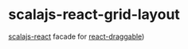 # scalajs-react-grid-layout

[scalajs-react](https://github.com/japgolly/scalajs-react) facade for [react-draggable](https://github.com/STRML/react-grid-layout))
